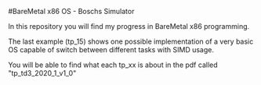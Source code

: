 #BareMetal x86 OS - Boschs Simulator

In this repository you will find my progress in BareMetal x86 programming.

The last example (tp_15) shows one possible implementation of a very basic OS capable of switch between different tasks with SIMD usage.

You will be able to find what each tp_xx is about in the pdf called "tp_td3_2020_1_v1_0"




